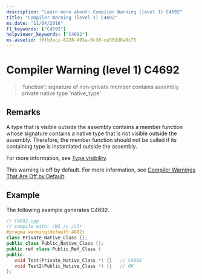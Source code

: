 ```yaml
---
description: "Learn more about: Compiler Warning (level 1) C4692"
title: "Compiler Warning (level 1) C4692"
ms.date: "11/04/2016"
f1_keywords: ["C4692"]
helpviewer_keywords: ["C4692"]
ms.assetid: f6fb3acc-8228-491a-9c30-ce302d8a9c75
---
```

# Compiler Warning (level 1) C4692

> 'function': signature of non-private member contains assembly private native type 'native_type'

## Remarks

A type that is visible outside the assembly contains a member function whose signature contains a native type that is not visible outside the assembly. Therefore, the member function should not be called if its containing type is instantiated outside the assembly.

For more information, see [Type visibility](../../dotnet/how-to-define-and-consume-classes-and-structs-cpp-cli.md#BKMK_Type_visibility).

This warning is off by default. For more information, see [Compiler Warnings That Are Off by Default](../../preprocessor/compiler-warnings-that-are-off-by-default.md).

## Example

The following example generates C4692.

```cpp
// C4692.cpp
// compile with: /W1 /c /clr
#pragma warning(default:4692)
class Private_Native_Class {};
public class Public_Native_Class {};
public ref class Public_Ref_Class {
public:
   void Test(Private_Native_Class *) {}   // C4692
   void Test2(Public_Native_Class *) {}   // OK
};
```
